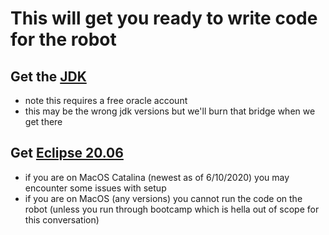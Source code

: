 # This will get you ready to write code for the robot

## Get the [JDK](https://www.oracle.com/java/technologies/javase-jdk14-downloads.html)
- note this requires a free oracle account
- this may be the wrong jdk versions but we'll burn that bridge when we get there
## Get [Eclipse 20.06](https://www.eclipse.org/)
- if you are on MacOS Catalina (newest as of 6/10/2020) you may encounter some issues with setup
- if you are on MacOS (any versions) you cannot run the code on the robot (unless you run through bootcamp which is hella out of scope for this conversation)
